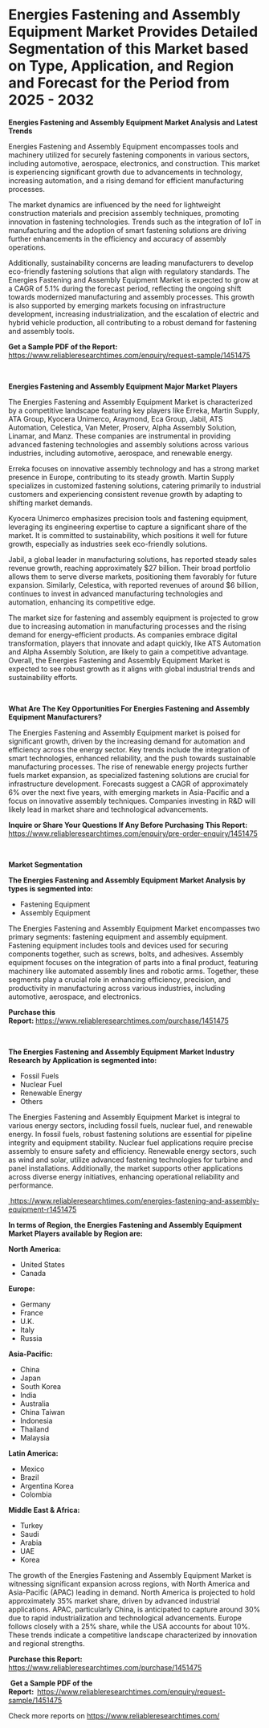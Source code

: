 <p><h1>Energies Fastening and Assembly Equipment Market Provides Detailed Segmentation of this Market based on Type, Application, and Region and Forecast for the Period from 2025 - 2032</h1></p><p><strong>Energies Fastening and Assembly Equipment Market Analysis and Latest Trends</strong></p>
<p><p>Energies Fastening and Assembly Equipment encompasses tools and machinery utilized for securely fastening components in various sectors, including automotive, aerospace, electronics, and construction. This market is experiencing significant growth due to advancements in technology, increasing automation, and a rising demand for efficient manufacturing processes. </p><p>The market dynamics are influenced by the need for lightweight construction materials and precision assembly techniques, promoting innovation in fastening technologies. Trends such as the integration of IoT in manufacturing and the adoption of smart fastening solutions are driving further enhancements in the efficiency and accuracy of assembly operations. </p><p>Additionally, sustainability concerns are leading manufacturers to develop eco-friendly fastening solutions that align with regulatory standards. The Energies Fastening and Assembly Equipment Market is expected to grow at a CAGR of 5.1% during the forecast period, reflecting the ongoing shift towards modernized manufacturing and assembly processes. This growth is also supported by emerging markets focusing on infrastructure development, increasing industrialization, and the escalation of electric and hybrid vehicle production, all contributing to a robust demand for fastening and assembly tools.</p></p>
<p><strong>Get a Sample PDF of the Report:&nbsp;</strong> <a href="https://www.reliableresearchtimes.com/enquiry/request-sample/1451475?utm_campaign=2624&utm_medium=2&utm_source=Github&utm_content=ia&utm_term=11032025&utm_id=energies-fastening-and-assembly-equipment">https://www.reliableresearchtimes.com/enquiry/request-sample/1451475</a></p>
<p>&nbsp;</p>
<p><strong>Energies Fastening and Assembly Equipment Major Market Players</strong></p>
<p><p>The Energies Fastening and Assembly Equipment Market is characterized by a competitive landscape featuring key players like Erreka, Martin Supply, ATA Group, Kyocera Unimerco, Araymond, Eca Group, Jabil, ATS Automation, Celestica, Van Meter, Proserv, Alpha Assembly Solution, Linamar, and Manz. These companies are instrumental in providing advanced fastening technologies and assembly solutions across various industries, including automotive, aerospace, and renewable energy.</p><p>Erreka focuses on innovative assembly technology and has a strong market presence in Europe, contributing to its steady growth. Martin Supply specializes in customized fastening solutions, catering primarily to industrial customers and experiencing consistent revenue growth by adapting to shifting market demands.</p><p>Kyocera Unimerco emphasizes precision tools and fastening equipment, leveraging its engineering expertise to capture a significant share of the market. It is committed to sustainability, which positions it well for future growth, especially as industries seek eco-friendly solutions.</p><p>Jabil, a global leader in manufacturing solutions, has reported steady sales revenue growth, reaching approximately $27 billion. Their broad portfolio allows them to serve diverse markets, positioning them favorably for future expansion. Similarly, Celestica, with reported revenues of around $6 billion, continues to invest in advanced manufacturing technologies and automation, enhancing its competitive edge.</p><p>The market size for fastening and assembly equipment is projected to grow due to increasing automation in manufacturing processes and the rising demand for energy-efficient products. As companies embrace digital transformation, players that innovate and adapt quickly, like ATS Automation and Alpha Assembly Solution, are likely to gain a competitive advantage. Overall, the Energies Fastening and Assembly Equipment Market is expected to see robust growth as it aligns with global industrial trends and sustainability efforts.</p></p>
<p>&nbsp;</p>
<p><strong>What Are The Key Opportunities For Energies Fastening and Assembly Equipment Manufacturers?</strong></p>
<p><p>The Energies Fastening and Assembly Equipment market is poised for significant growth, driven by the increasing demand for automation and efficiency across the energy sector. Key trends include the integration of smart technologies, enhanced reliability, and the push towards sustainable manufacturing processes. The rise of renewable energy projects further fuels market expansion, as specialized fastening solutions are crucial for infrastructure development. Forecasts suggest a CAGR of approximately 6% over the next five years, with emerging markets in Asia-Pacific and a focus on innovative assembly techniques. Companies investing in R&D will likely lead in market share and technological advancements.</p></p>
<p><strong>Inquire or Share Your Questions If Any Before Purchasing This Report:</strong> <a href="https://www.reliableresearchtimes.com/enquiry/pre-order-enquiry/1451475?utm_campaign=2624&utm_medium=2&utm_source=Github&utm_content=ia&utm_term=11032025&utm_id=energies-fastening-and-assembly-equipment">https://www.reliableresearchtimes.com/enquiry/pre-order-enquiry/1451475</a></p>
<p>&nbsp;</p>
<p><strong>Market Segmentation</strong></p>
<p><strong>The Energies Fastening and Assembly Equipment Market Analysis by types is segmented into:</strong></p>
<p><ul><li>Fastening Equipment</li><li>Assembly Equipment</li></ul></p>
<p><p>The Energies Fastening and Assembly Equipment Market encompasses two primary segments: fastening equipment and assembly equipment. Fastening equipment includes tools and devices used for securing components together, such as screws, bolts, and adhesives. Assembly equipment focuses on the integration of parts into a final product, featuring machinery like automated assembly lines and robotic arms. Together, these segments play a crucial role in enhancing efficiency, precision, and productivity in manufacturing across various industries, including automotive, aerospace, and electronics.</p></p>
<p><strong>Purchase this Report:&nbsp;</strong><a href="https://www.reliableresearchtimes.com/purchase/1451475?utm_campaign=2624&utm_medium=2&utm_source=Github&utm_content=ia&utm_term=11032025&utm_id=energies-fastening-and-assembly-equipment">https://www.reliableresearchtimes.com/purchase/1451475</a></p>
<p>&nbsp;</p>
<p><strong>The Energies Fastening and Assembly Equipment Market Industry Research by Application is segmented into:</strong></p>
<p><ul><li>Fossil Fuels</li><li>Nuclear Fuel</li><li>Renewable Energy</li><li>Others</li></ul></p>
<p><p>The Energies Fastening and Assembly Equipment Market is integral to various energy sectors, including fossil fuels, nuclear fuel, and renewable energy. In fossil fuels, robust fastening solutions are essential for pipeline integrity and equipment stability. Nuclear fuel applications require precise assembly to ensure safety and efficiency. Renewable energy sectors, such as wind and solar, utilize advanced fastening technologies for turbine and panel installations. Additionally, the market supports other applications across diverse energy initiatives, enhancing operational reliability and performance.</p></p>
<p><a href="https://www.reliableresearchtimes.com/energies-fastening-and-assembly-equipment-r1451475?utm_campaign=2624&utm_medium=2&utm_source=Github&utm_content=ia&utm_term=11032025&utm_id=energies-fastening-and-assembly-equipment">&nbsp;https://www.reliableresearchtimes.com/energies-fastening-and-assembly-equipment-r1451475</a></p>
<p><strong>In terms of Region, the Energies Fastening and Assembly Equipment Market Players available by Region are:</strong></p>
<p>
    <p> <strong> North America: </strong>
        <ul>
            <li>United States</li>
            <li>Canada</li>
        </ul>
        </p> 
    <p> <strong> Europe: </strong>
        <ul>
            <li>Germany</li>
            <li>France</li>
            <li>U.K.</li>
            <li>Italy</li>
            <li>Russia</li>
        </ul>
        </p> 
    <p> <strong> Asia-Pacific: </strong>
        <ul>
            <li>China</li>
            <li>Japan</li>
            <li>South Korea</li>
            <li>India</li>
            <li>Australia</li>
            <li>China Taiwan</li>
            <li>Indonesia</li>
            <li>Thailand</li>
            <li>Malaysia</li>
        </ul>
        </p> 
    <p> <strong> Latin America: </strong>
        <ul>
            <li>Mexico</li>
            <li>Brazil</li>
            <li>Argentina Korea</li>
            <li>Colombia</li>
        </ul>
        </p> 
    <p> <strong> Middle East & Africa: </strong>
        <ul>
            <li>Turkey</li>
            <li>Saudi</li>
            <li>Arabia</li>
            <li>UAE</li>
            <li>Korea</li>
        </ul>
    </p>
    </p>
<p><p>The growth of the Energies Fastening and Assembly Equipment Market is witnessing significant expansion across regions, with North America and Asia-Pacific (APAC) leading in demand. North America is projected to hold approximately 35% market share, driven by advanced industrial applications. APAC, particularly China, is anticipated to capture around 30% due to rapid industrialization and technological advancements. Europe follows closely with a 25% share, while the USA accounts for about 10%. These trends indicate a competitive landscape characterized by innovation and regional strengths.</p></p>
<p><strong>Purchase this Report: </strong><a href="https://www.reliableresearchtimes.com/purchase/1451475?utm_campaign=2624&utm_medium=2&utm_source=Github&utm_content=ia&utm_term=11032025&utm_id=energies-fastening-and-assembly-equipment">https://www.reliableresearchtimes.com/purchase/1451475</a></p>
<p>&nbsp;<strong>Get a Sample PDF of the Report:&nbsp;&nbsp;</strong><a href="https://www.reliableresearchtimes.com/enquiry/request-sample/1451475?utm_campaign=2624&utm_medium=2&utm_source=Github&utm_content=ia&utm_term=11032025&utm_id=energies-fastening-and-assembly-equipment">https://www.reliableresearchtimes.com/enquiry/request-sample/1451475</a></p>
<p><strong></strong></p>
<p>Check more reports on <a href="https://www.reliableresearchtimes.com/?utm_campaign=2624&utm_medium=2&utm_source=Github&utm_content=ia&utm_term=11032025&utm_id=energies-fastening-and-assembly-equipment">https://www.reliableresearchtimes.com/</a></p>